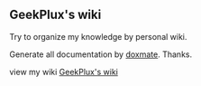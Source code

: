 GeekPlux's wiki
---


Try to organize my knowledge by personal wiki.

Generate all documentation by [doxmate](https://github.com/JacksonTian/doxmate).  Thanks.

view my wiki [GeekPlux's wiki](http://www.geekplux.com/wiki/)

